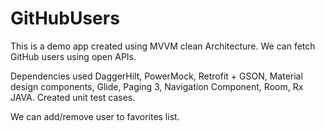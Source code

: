 # GitHubUsers

This is a demo app created using MVVM clean Architecture. We can fetch GitHub users using open APIs.


Dependencies used DaggerHilt, PowerMock, Retrofit + GSON, Material design components, Glide, Paging 3, Navigation Component, Room, Rx JAVA.
Created unit test cases.

We can add/remove user to favorites list.
